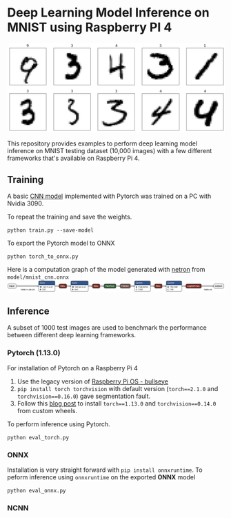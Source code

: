 # Deep Learning Model Inference on MNIST using Raspberry PI 4
![mnist](figures/mnist.png)

This repository provides examples to perform deep learning model inference on MNIST testing dataset (10,000 images) with a few different frameworks that's available on Raspberry Pi 4.

## Training
A basic [CNN model](https://github.com/pytorch/examples/tree/main/mnist) implemented with Pytorch was trained on a PC with Nvidia 3090.

To repeat the training and save the weights.
```
python train.py --save-model 
```

To export the Pytorch model to ONNX
```
python torch_to_onnx.py
```

Here is a computation graph of the model generated with [netron](https://netron.app/) from `model/mnist_cnn.onnx`
![model_graph](figures/mnist_cnn.onnx.png)

## Inference
A subset of 1000 test images are used to benchmark the performance between different deep learning frameworks.

### Pytorch (1.13.0)
For installation of Pytorch on a Raspberry Pi 4
1. Use the legacy version of [Raspberry Pi OS - bullseye](https://www.raspberrypi.com/software/operating-systems/#raspberry-pi-os-legacy)
2. `pip install torch torchvision` with default version (`torch==2.1.0` and `torchvision==0.16.0`) gave segmentation fault.
3. Follow this [blog post](https://qengineering.eu/install-pytorch-on-raspberry-pi-4.html) to install `torch==1.13.0` and `torchvision==0.14.0` from custom wheels.

To perform inference using Pytorch.

```
python eval_torch.py
```

### ONNX
Installation is very straight forward with `pip install onnxruntime`. To peform inference using `onnxruntime` on the exported **ONNX** model
```
python eval_onnx.py
```

### NCNN